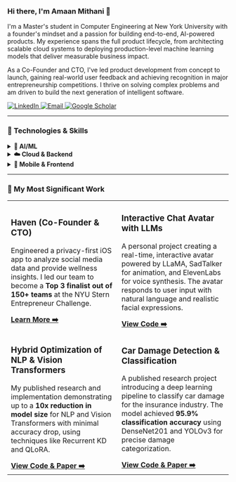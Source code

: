 

<!--
**amaanmithani/amaanmithani** is a ✨ _special_ ✨ repository because its `README.md` (this file) appears on your GitHub profile.

Here are some ideas to get you started:

- 🔭 I’m currently working on ...
- 🌱 I’m currently learning ...
- 👯 I’m looking to collaborate on ...
- 🤔 I’m looking for help with ...
- 💬 Ask me about ...
- 📫 How to reach me: ...
- 😄 Pronouns: ...
- ⚡ Fun fact: ...
-->

### Hi there, I'm Amaan Mithani 👋

I'm a Master's student in Computer Engineering at New York University with a founder's mindset and a passion for building end-to-end, AI-powered products. My experience spans the full product lifecycle, from architecting scalable cloud systems to deploying production-level machine learning models that deliver measurable business impact.

As a Co-Founder and CTO, I've led product development from concept to launch, gaining real-world user feedback and achieving recognition in major entrepreneurship competitions. I thrive on solving complex problems and am driven to build the next generation of intelligent software.

<p align="left">
  <a href="https://www.linkedin.com/in/amaanmithani/" target="_blank">
    <img src="https://img.shields.io/badge/LinkedIn-0077B5?style=for-the-badge&logo=linkedin&logoColor=white" alt="LinkedIn"/>
  </a>
  <a href="mailto:am14647@nyu.edu" target="_blank">
    <img src="https://img.shields.io/badge/Email-D14836?style=for-the-badge&logo=gmail&logoColor=white" alt="Email"/>
  </a>
  <a href="YOUR_GOOGLE_SCHOLAR_URL" target="_blank">
    <img src="https://img.shields.io/badge/Google_Scholar-4285F4?style=for-the-badge&logo=google-scholar&logoColor=white" alt="Google Scholar"/>
  </a>
</p>

---

### 🔧 Technologies & Skills

<details>
  <summary><b>🤖 AI/ML</b></summary>
  <p align="left">
    <img src="https://img.shields.io/badge/Python-3776AB?style=for-the-badge&logo=python&logoColor=white" />
    <img src="https://img.shields.io/badge/PyTorch-EE4C2C?style=for-the-badge&logo=pytorch&logoColor=white" />
    <img src="https://img.shields.io/badge/TensorFlow-FF6F00?style=for-the-badge&logo=tensorflow&logoColor=white" />
    <img src="https://img.shields.io/badge/scikit_learn-F7931E?style=for-the-badge&logo=scikit-learn&logoColor=white" />
    <br/>
    <i><b>Libraries:</b> Keras, Pandas, NumPy, OpenCV, YOLO</i>
    <br/>
    <i><b>Domains:</b> LLMs, Generative AI, Natural Language Processing (NLP), Computer Vision</i>
  </p>
</details>
<details>
  <summary><b>☁️ Cloud & Backend</b></summary>
  <p align="left">
    <img src="https://img.shields.io/badge/Amazon_AWS-232F3E?style=for-the-badge&logo=amazon-aws&logoColor=white" />
    <img src="https://img.shields.io/badge/Google_Cloud-4285F4?style=for-the-badge&logo=google-cloud&logoColor=white" />
    <img src="https://img.shields.io/badge/Docker-2496ED?style=for-the-badge&logo=docker&logoColor=white" />
    <img src="https://img.shields.io/badge/PostgreSQL-4169E1?style=for-the-badge&logo=postgresql&logoColor=white" />
    <img src="https://img.shields.io/badge/MongoDB-47A248?style=for-the-badge&logo=mongodb&logoColor=white" />
    <br/>
    <i><b>Frameworks & Databases:</b> Node.js, Express, Flask, Django, Firebase, MySQL</i>
  </p>
</details>
<details>
  <summary><b>📱 Mobile & Frontend</b></summary>
  <p align="left">
    <img src="https://img.shields.io/badge/Swift-FA7343?style=for-the-badge&logo=swift&logoColor=white" />
    <img src="https://img.shields.io/badge/Flutter-02569B?style=for-the-badge&logo=flutter&logoColor=white" />
    <img src="https://img.shields.io/badge/React-61DAFB?style=for-the-badge&logo=react&logoColor=black" />
    <img src="https://img.shields.io/badge/JavaScript-F7DF1E?style=for-the-badge&logo=javascript&logoColor=black" />
    <br/>
    <i><b>Also:</b> HTML5, CSS3, EJS</i>
  </p>
</details>

---

### 🚀 My Most Significant Work

<table>
<tr>
<td width="50%">
  <h3>Haven (Co-Founder & CTO)</h3>
  <p>Engineered a privacy-first iOS app to analyze social media data and provide wellness insights. I led our team to become a <b>Top 3 finalist out of 150+ teams</b> at the NYU Stern Entrepreneur Challenge.</p>
  <a href="https://github.com/amaanmithani/Haven_app"><b>Learn More ➡️</b></a>
</td>
<td width="50%">
  <h3>Interactive Chat Avatar with LLMs</h3>
  <p>A personal project creating a real-time, interactive avatar powered by LLaMA, SadTalker for animation, and ElevenLabs for voice synthesis. The avatar responds to user input with natural language and realistic facial expressions.</p>
  <a href="https://github.com/amaanmithani/chat_avatar_llm"><b>View Code ➡️</b></a>
</td>
</tr>
<tr>
<td width="50%">
  <h3>Hybrid Optimization of NLP & Vision Transformers</h3>
  <p>My published research and implementation demonstrating up to a <b>10x reduction in model size</b> for NLP and Vision Transformers with minimal accuracy drop, using techniques like Recurrent KD and QLoRA.</p>
  <a href="https://github.com/amaanmithani/RKD_BERT_VIT"><b>View Code & Paper ➡️</b></a>
</td>
<td width="50%">
  <h3>Car Damage Detection & Classification</h3>
  <p>A published research project introducing a deep learning pipeline to classify car damage for the insurance industry. The model achieved <b>95.9% classification accuracy</b> using DenseNet201 and YOLOv3 for precise damage categorization.</p>
  <a href="https://github.com/amaanmithani/CarDamageClassification"><b>View Code & Paper ➡️</b></a>
</td>
</tr>
</table>
